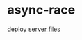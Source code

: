 # async-race
[deploy](https://rolling-scopes-school.github.io/nadyar9-JSFE2021Q3/async-race/)
[server files](https://github.com/mikhama/async-race-api)

